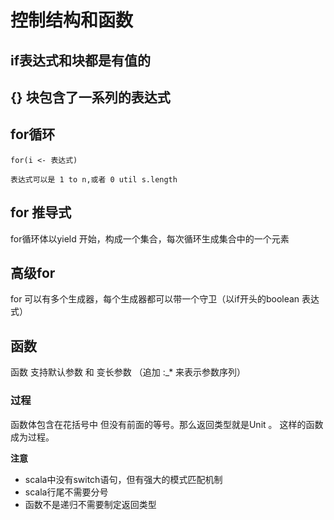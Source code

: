# 控制结构和函数

## if表达式和块都是有值的
## {} 块包含了一系列的表达式
## for循环
```
for(i <- 表达式)

表达式可以是 1 to n,或者 0 util s.length

```
## for 推导式

for循环体以yield 开始，构成一个集合，每次循环生成集合中的一个元素

## 高级for

for 可以有多个生成器，每个生成器都可以带一个守卫（以if开头的boolean 表达式）

## 函数
函数 支持默认参数 和 变长参数 （追加 :_* 来表示参数序列）

### 过程

函数体包含在花括号中 但没有前面的等号。那么返回类型就是Unit 。 这样的函数成为过程。

**注意**
+ scala中没有switch语句，但有强大的模式匹配机制
+ scala行尾不需要分号
+ 函数不是递归不需要制定返回类型
